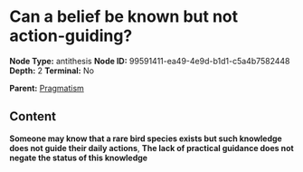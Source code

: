 # Can a belief be known but not action-guiding?

**Node Type:** antithesis
**Node ID:** 99591411-ea49-4e9d-b1d1-c5a4b7582448
**Depth:** 2
**Terminal:** No

**Parent:** [Pragmatism](pragmatism.md)

## Content

**Someone may know that a rare bird species exists but such knowledge does not guide their daily actions**, **The lack of practical guidance does not negate the status of this knowledge**
